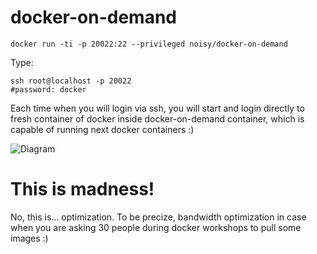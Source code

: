 # docker-on-demand

    docker run -ti -p 20022:22 --privileged noisy/docker-on-demand

  Type:

    ssh root@localhost -p 20022
    #password: docker

  Each time when you will login via ssh, you will start and login directly to fresh container of docker inside docker-on-demand container, which is capable of running next docker containers :)
  
![Diagram](http://i.imgur.com/nt3f5ds.png "Diagram")
  
  
# This is madness!

No, this is... optimization. To be precize, bandwidth optimization in case when you are asking 30 people during docker workshops to pull some images :)
